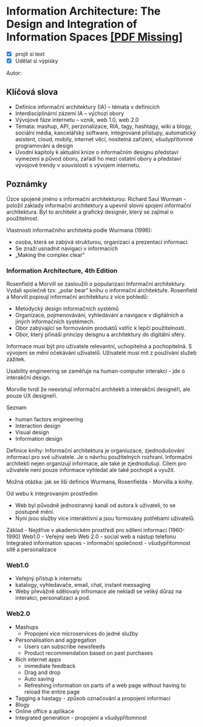 # Information Architecture: The Design and Integration of Information Spaces [[PDF Missing]]()

- [x] projít si text
- [x] Udělat si výpisky

Autor:

## Klíčová slova

- Definice informační architektury (IA) – témata v definicích
- Interdisciplinární zázemí IA – výchozí obory
- Vývojové fáze internetu – vznik, web 1.0, web 2.0
- Témata: mashup, API, perzonalizace, RIA, tagy, hashtagy, wiki a blogy, sociální média, kancelářský software, integrované přístupy, automatický asistent, cloud, mobily, internet věcí, nositelná zařízení, všudypřítomné programování a design
- Úvodní kapitoly k aktuální knize o informačním designu představí vymezení a původ oboru, zařadí ho mezi ostatní obory a představí vývojové trendy v souvislosti s vývojem internetu.

## Poznámky

Úzce spojené jméno s informační architekturou: Richard Saul Wurman - položil základy informační architektury a upevnil slovní spojení informační architektura. Byl to architekt a grafický designér, který se zajímal o použitelnost.

Vlastnosti informačního architekta podle Wurmana (1996):
* osoba, která se zabývá strukturou, organizací a prezentací informací.
* Se znaží usnadnit navigaci v informacích
* „Making the complex clear“


### Information Architecture, 4th Edition

Rosenfield a Morvill se zasloužili o popularizaci Informační architektury. Vydali společně tzv. „polar bear“ knihu o informační architektuře. Rosenfield a Morvill popisují informační architekturu z více pohledů:
* Metodycký design informačních systémů
* Organizace, pojmenovávání, vyhledávání a navigace v digitálních a jiných informačních systémech.
* Obor zabývající se formováním produktů vstříc k lepčí použitelnosti.
* Obor, který přináší principy deisgnu a architektury do digitální sféry.

Informace musí být pro uživatele relevantní, uchopitelná a pochopitelná.
S vývojem se mění očekávání uživatelů. Uživatelé musí mít z používání služeb zážitek.

Usability engineering se zaměřuje na human-computer interakci - jde o interakční design.

Morville tvrdí že neexistují informační architekti a interakční designéři, ale pouze UX designeři.

Seznam
- human factors engineering
- Interaction design
- Visual design
- Information design

Definice knihy:
Informační architektura je organiuzace, zjednodušování informací pro své uživatele. Je o návrhu použitelných rozhraní. Informační architekti nejen organizují informace, ale také je zjednodušují. Cílem pro uživatele není pouze informace vyhledat ale také pochopit a využít.

Možná otázka: jak se liší definice Wurmana, Rosenfielda - Morvilla a knihy.

Od webu k integrovaným prostředím
* Web byl původně jednostranný kanál od autora k uživateli, to se postupně mění.
* Nyní jsou služby více interaktivní a jsou formovány potřebami uživatelů.

Základ - Nejdříve v akademickém prostředí pro sdílení informací (1960-1990)
Web1.0 - Veřejný web
Web 2.0 - social web a nástup telefonu
Integrated information spaces - informační společnost - všudypřítomnost sítě a personalizace

### Web1.0
* Veřejný přístup k internetu
* katalogy, vyhledavače, email, chat, instant messaging
* Weby převážně sdělovaly infromace ale nekladl se veliký důraz na interakci, personalizaci a pod.

### Web2.0
* Mashups
    * Propojení více microservices do jedné služby
* Personalisation and aggregation
    * Users can subscribe newsfeeds
    * Product recommendation based on past purchases
* Rich internet apps
    * immediate feedback
    * Drag and drop
    * Auto saving
    * Refreshing information on parts of a web page without having to reload the entire page
* Tagging a hastagy - způsob označování a propojení informací
* Blogy
* Online office a aplikace
* Integrated generation - propojení a všudypřítomnost
